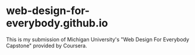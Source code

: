 # web-design-for-everybody.github.io
This is my submission of Michigan University's "Web Design For Everybody Capstone" provided by Coursera.
